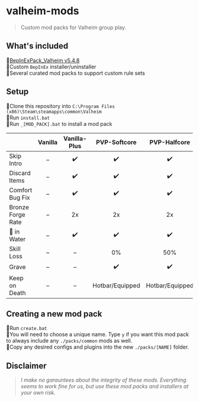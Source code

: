 # valheim-mods
> Custom mod packs for Valheim group play.

## What's included
🔸[BepInExPack_Valheim v5.4.8](https://valheim.thunderstore.io/package/denikson/BepInExPack_Valheim/)  
🔸Custom `BepInEx` installer/uninstaller  
🔸Several curated mod packs to support custom rule sets  

## Setup
🔸Clone this repository into `C:\Program Files (x86)\Steam\steamapps\common\Valheim`  
🔸Run `install.bat`  
🔸Run `_[MOD_PACK].bat` to install a mod pack  

|                   | Vanilla | Vanilla-Plus |  PVP-Softcore   |  PVP-Halfcore   | PVE-Halfcore |
| :---------------- | :-----: | :----------: | :-------------: | :-------------: | :----------: |
| Skip Intro        |    –    |      ✔️       |        ✔️        |        ✔️        |      ✔️       |
| Discard Items     |    –    |      ✔️       |        ✔️        |        ✔️        |      ✔️       |
| Comfort Bug Fix   |    –    |      ✔️       |        ✔️        |        ✔️        |      ✔️       |
| Bronze Forge Rate |    –    |      2x      |       2x        |       2x        |      2x      |
| 👷 in Water        |    –    |      ✔️       |        ✔️        |        ✔️        |      ✔️       |
| Skill Loss        |    –    |      –       |       0%        |       50%       |     50%      |
| Grave             |    –    |      –       |        ✔️        |        ✔️        |      ❌       |
| Keep on Death     |    –    |      –       | Hotbar/Equipped | Hotbar/Equipped |      ❌       |

## Creating a new mod pack
🔸Run `create.bat`  
🔸You will need to choose a unique name. Type `y` if you want this mod pack to always include any `./packs/common` mods as well.  
🔸Copy any desired configs and plugins into the new `./packs/[NAME]` folder.  

## Disclaimer
> *I make no garauntees about the integrity of these mods. Everything seems to work fine for us, but use these mod packs and installers at your own risk.*
